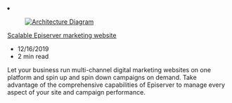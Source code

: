 <!-- This file is automatically generated by build/architectures/build_index.py. Any updates will be lost. -->

<!-- markdownlint-disable MD033 -->

<li class="grid-item item-column" data-categories="Web ">
<article class="card">
    <div class="card-header has-margin-bottom-none" aria-hidden="true">
        <figure class="image diagram has-height-175 has-overflow-hidden level">
            <a href="/azure/architecture/solution-ideas/articles/digital-marketing-episerver"><img src="/azure/architecture/browse/thumbs/digital-marketing-episerver.png" class="diagram" alt="Architecture Diagram" data-linktype="relative-path"></a>
        </figure>
    </div>
    <div class="card-content">
        <a class="card-content-title has-margin-top-none" href="/azure/architecture/solution-ideas/articles/digital-marketing-episerver">
            <p>Scalable Episerver marketing website</p>
        </a>
        <ul class="card-content-metadata">
            <li>12/16/2019</li>
            <li>2 min read</li>
        </ul>
        <p class="card-content-description">Let your business run multi-channel digital marketing websites on one platform and spin up and spin down campaigns on demand. Take advantage of the comprehensive capabilities of Episerver to manage every aspect of your site and campaign performance.</p>
        <div class="bottom-to-top-fade is-hidden-mobile"></div>
    </div>
</article>
</li>
